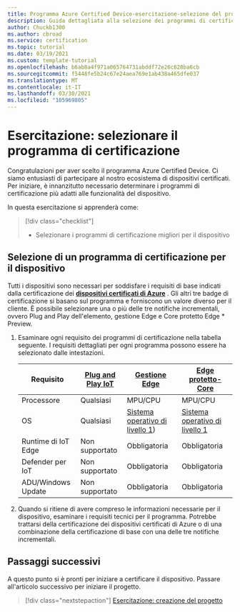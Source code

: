 ```yaml
---
title: Programma Azure Certified Device-esercitazione-selezione del programma di certificazione
description: Guida dettagliata alla selezione dei programmi di certificazione corretti per il dispositivo
author: Chuckb1300
ms.author: cbroad
ms.service: certification
ms.topic: tutorial
ms.date: 03/19/2021
ms.custom: template-tutorial
ms.openlocfilehash: b6ab8a4f971a065764731abddf72e26c628ba6cb
ms.sourcegitcommit: f5448fe5b24c67e24aea769e1ab438a465dfe037
ms.translationtype: MT
ms.contentlocale: it-IT
ms.lasthandoff: 03/30/2021
ms.locfileid: "105969805"
---
```

# <a name="tutorial-select-your-certification-program"></a>Esercitazione: selezionare il programma di certificazione

Congratulazioni per aver scelto il programma Azure Certified Device. Ci siamo entusiasti di partecipare al nostro ecosistema di dispositivi certificati. Per iniziare, è innanzitutto necessario determinare i programmi di certificazione più adatti alle funzionalità del dispositivo.

In questa esercitazione si apprenderà come:

> [!div class="checklist"]
> * Selezionare i programmi di certificazione migliori per il dispositivo

## <a name="selecting-a-certification-program-for-your-device"></a>Selezione di un programma di certificazione per il dispositivo

Tutti i dispositivi sono necessari per soddisfare i requisiti di base indicati dalla certificazione dei [**dispositivi certificati di Azure**](./program-requirements-azure-certified-device.md) . Gli altri tre badge di certificazione si basano sul programma e forniscono un valore diverso per il cliente. È possibile selezionare una o più delle tre notifiche incrementali, ovvero Plug and Play dell'elemento, gestione Edge e Core protetto Edge * Preview.

1. Esaminare ogni requisito dei programmi di certificazione nella tabella seguente. I requisiti dettagliati per ogni programma possono essere ha selezionato dalle intestazioni.

    |Requisito|[Plug and Play IoT](./program-requirements-edge-secured-core.md)|[Gestione Edge](./program-requirements-edge-managed.md)|[Edge protetto-Core](./program-requirements-edge-secured-core.md)|
    ---|---|---|---
    | Processore | Qualsiasi|MPU/CPU|MPU/CPU|
    | OS | Qualsiasi|[Sistema operativo di livello 1](../iot-edge/support.md?view=iotedge-2018-06&preserve-view=true))|[Sistema operativo di livello 1](../iot-edge/support.md?view=iotedge-2018-06&preserve-view=true)|
    | Runtime di IoT Edge | Non supportato |Obbligatoria|Obbligatoria|
    | Defender per IoT | Non supportato|Obbligatoria|Obbligatoria|
    | ADU/Windows Update | Non supportato|Obbligatoria|Obbligatoria|

1. Quando si ritiene di avere compreso le informazioni necessarie per il dispositivo, esaminare i requisiti tecnici per il programma. Potrebbe trattarsi della certificazione dei dispositivi certificati di Azure o di una combinazione della certificazione di base con una delle tre notifiche incrementali. 

## <a name="next-steps"></a>Passaggi successivi

A questo punto si è pronti per iniziare a certificare il dispositivo. Passare all'articolo successivo per iniziare il progetto.
> [!div class="nextstepaction"]
>[Esercitazione: creazione del progetto](tutorial-01-creating-your-project.md)
